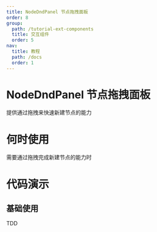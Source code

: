 ```yaml
---
title: NodeDndPanel 节点拖拽面板
order: 8
group:
  path: /tutorial-ext-components
  title: 交互组件
  order: 5
nav:
  title: 教程
  path: /docs
  order: 1
---
```


# NodeDndPanel 节点拖拽面板

提供通过拖拽来快速新建节点的能力

# 何时使用

需要通过拖拽完成新建节点的能力时

# 代码演示

## 基础使用

TDD
<code src="./demos/basic/index.tsx" classname="toolbar-demo"  id="node-dnd-basic"/>
